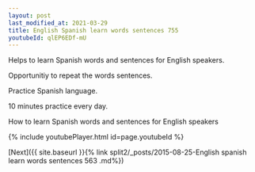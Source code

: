 ```yaml
---
layout: post
last_modified_at: 2021-03-29
title: English Spanish learn words sentences 755 
youtubeId: qlEP6EDf-mU
---
```

 
 
Helps to learn Spanish words and sentences for English speakers.

Opportunitiy to repeat the words sentences. 

Practice Spanish language. 
 
10 minutes practice every day. 
 
How to learn Spanish words and sentences for English speakers 
 
{% include youtubePlayer.html id=page.youtubeId %}
 
 
[Next]({{ site.baseurl }}{% link  split2/_posts/2015-08-25-English spanish learn words sentences 563 .md%})
 
